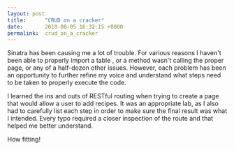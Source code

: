 ```yaml
---
layout: post
title:      "CRUD on a cracker"
date:       2018-08-05 16:32:15 +0000
permalink:  crud_on_a_cracker
---
```


Sinatra has been causing me a lot of trouble. For various reasons I haven't been able to properly import a table , or a method wasn't calling the proper page, or any of a half-dozen other issues. However, each problem has been an opportunity to further refine my voice and understand what steps need to be taken to properly execute the code.

I learned the ins and outs of RESTful routing when trying to create a page that would allow a user to add recipes. It was an appropriate lab, as I also had to carefully list each step in order to make sure the final result was what I intended. Every typo required a closer inspection of the route and that helped me better understand.

How fitting!
